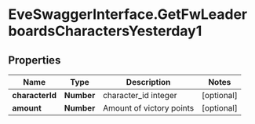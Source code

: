 # EveSwaggerInterface.GetFwLeaderboardsCharactersYesterday1

## Properties
Name | Type | Description | Notes
------------ | ------------- | ------------- | -------------
**characterId** | **Number** | character_id integer | [optional] 
**amount** | **Number** | Amount of victory points | [optional] 


